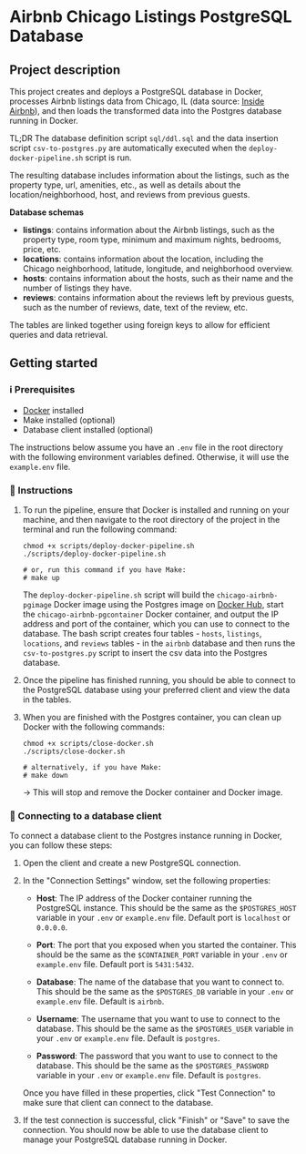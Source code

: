 # Airbnb Chicago Listings PostgreSQL Database


## Project description

This project creates and deploys a PostgreSQL database in Docker, processes Airbnb listings data from Chicago, IL (data source: [Inside Airbnb](http://insideairbnb.com/chicago)), and then loads the transformed data into the Postgres database running in Docker.

TL;DR The database definition script `sql/ddl.sql` and the data insertion script `csv-to-postgres.py` are automatically executed when the `deploy-docker-pipeline.sh` script is run.

The resulting database includes information about the listings, such as the property type, url, amenities, etc., as well as details about the location/neighborhood, host, and reviews from previous guests.

**Database schemas**

- **listings**: contains information about the Airbnb listings, such as the property type, room type, minimum and maximum nights, bedrooms, price, etc.
- **locations**: contains information about the location, including the Chicago neighborhood, latitude, longitude, and neighborhood overview.
- **hosts**: contains information about the hosts, such as their name and the number of listings they have.
- **reviews**: contains information about the reviews left by previous guests, such as the number of reviews, date, text of the review, etc.

The tables are linked together using foreign keys to allow for efficient queries and data retrieval.

## Getting started

### :information_source: Prerequisites 
* [Docker](https://docs.docker.com/get-docker/) installed
* Make installed (optional)
* Database client installed (optional)

The instructions below assume you have an `.env` file in the root directory with the following environment variables defined. Otherwise, it will use the `example.env` file.

### :pencil: Instructions

1. To run the pipeline, ensure that Docker is installed and running on your machine, and then navigate to the root directory of the project in the terminal and run the following command:
    
    ```
    chmod +x scripts/deploy-docker-pipeline.sh
    ./scripts/deploy-docker-pipeline.sh

    # or, run this command if you have Make:
    # make up
    ```

    The `deploy-docker-pipeline.sh` script will build the `chicago-airbnb-pgimage` Docker image using the Postgres image on [Docker Hub](https://hub.docker.com/_/postgres), start the `chicago-airbnb-pgcontainer` Docker container, and output the IP address and port of the container, which you can use to connect to the database. The bash script creates four tables - `hosts`, `listings`, `locations`, and `reviews` tables - in the `airbnb` database and then runs the `csv-to-postgres.py` script to insert the csv data into the Postgres database.

2. Once the pipeline has finished running, you should be able to connect to the PostgreSQL database using your preferred client and view the data in the tables.

3. When you are finished with the Postgres container, you can clean up Docker with the following commands:

    ```
    chmod +x scripts/close-docker.sh
	./scripts/close-docker.sh

    # alternatively, if you have Make:
    # make down
    ```

    &rarr; This will stop and remove the Docker container and Docker image.

### :electric_plug: Connecting to a database client

To connect a database client to the Postgres instance running in Docker, you can follow these steps:

1. Open the client and create a new PostgreSQL connection.

2. In the "Connection Settings" window, set the following properties:

    * **Host**: The IP address of the Docker container running the PostgreSQL instance. This should be the same as the `$POSTGRES_HOST` variable in your `.env` or `example.env` file. Default port is `localhost` or `0.0.0.0`.

    * **Port**: The port that you exposed when you started the container. This should be the same as the `$CONTAINER_PORT` variable in your `.env` or `example.env` file. Default port is `5431:5432`.

    * **Database**: The name of the database that you want to connect to. This should be the same as the `$POSTGRES_DB` variable in your `.env` or `example.env` file. Default is `airbnb`.

    * **Username**: The username that you want to use to connect to the database. This should be the same as the `$POSTGRES_USER` variable in your `.env` or `example.env` file. Default is `postgres`.

    * **Password**: The password that you want to use to connect to the database. This should be the same as the `$POSTGRES_PASSWORD` variable in your `.env` or `example.env` file. Default is `postgres`.

    Once you have filled in these properties, click "Test Connection" to make sure that client can connect to the database.

3. If the test connection is successful, click "Finish" or "Save" to save the connection. You should now be able to use the database client to manage your PostgreSQL database running in Docker.
